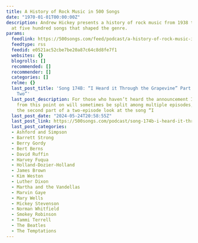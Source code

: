 ```yaml
---
title: A History of Rock Music in 500 Songs
date: "1970-01-01T00:00:00Z"
description: Andrew Hickey presents a history of rock music from 1938 to 1999, looking
  at five hundred songs that shaped the genre.
params:
  feedlink: https://500songs.com/feed/podcast/a-history-of-rock-music-in-500-songs/
  feedtype: rss
  feedid: e0521ac52cbe7be20a87c64c8d8fe7f1
  websites: {}
  blogrolls: []
  recommended: []
  recommender: []
  categories: []
  relme: {}
  last_post_title: 'Song 174B: “I Heard it Through the Grapevine” Part Two, “It Takes
    Two”'
  last_post_description: For those who haven’t heard the announcement I posted , songs
    from this point on will sometimes be split among multiple episodes, so this is
    the second part of a two-episode look at the song “I
  last_post_date: "2024-05-24T20:58:55Z"
  last_post_link: https://500songs.com/podcast/song-174b-i-heard-it-through-the-grapevine-part-two-it-takes-two/
  last_post_categories:
  - Ashford and Simpson
  - Barrett Strong
  - Berry Gordy
  - Bert Berns
  - David Ruffin
  - Harvey Fuqua
  - Holland-Dozier-Holland
  - James Brown
  - Kim Weston
  - Luther Dixon
  - Martha and the Vandellas
  - Marvin Gaye
  - Mary Wells
  - Mickey Stevenson
  - Norman Whitfield
  - Smokey Robinson
  - Tammi Terrell
  - The Beatles
  - The Temptations
---
```

